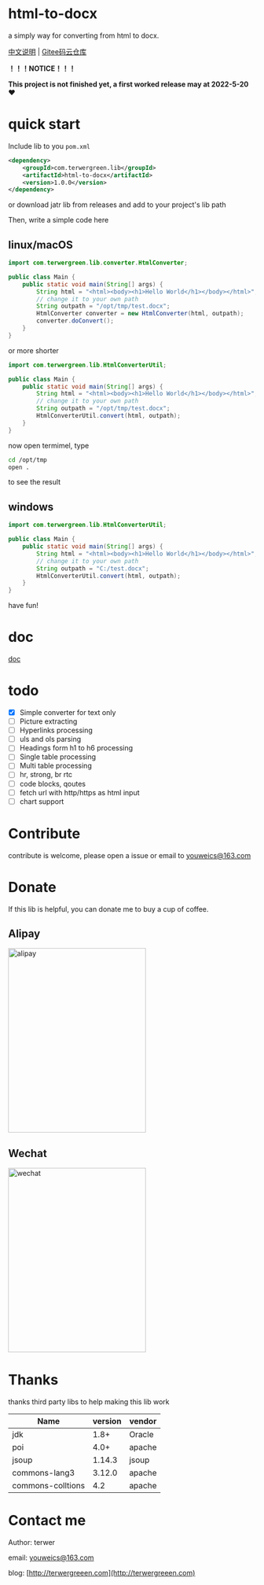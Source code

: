 # html-to-docx

a simply way for converting from html to docx.

[中文说明](README-zh.md) | [Gitee码云仓库](https://gitee.com/youweics/html-to-docx)

**！！！NOTICE！！！**

**This project is not finished yet, a first worked release may at 2022-5-20** ❤️

# quick start

Include lib to you `pom.xml`

```xml
<dependency>
    <groupId>com.terwergreen.lib</groupId>
    <artifactId>html-to-docx</artifactId>
    <version>1.0.0</version>
</dependency>
```

or download jatr lib from releases and add to your project's lib path

Then, write a simple code here

## linux/macOS

```java
import com.terwergreen.lib.converter.HtmlConverter;

public class Main {
    public static void main(String[] args) {
        String html = "<html><body><h1>Hello World</h1></body></html>";
        // change it to your own path
        String outpath = "/opt/tmp/test.docx";
        HtmlConverter converter = new HtmlConverter(html, outpath);
        converter.doConvert();
    }
}
```

or more shorter

```java
import com.terwergreen.lib.HtmlConverterUtil;

public class Main {
    public static void main(String[] args) {
        String html = "<html><body><h1>Hello World</h1></body></html>";
        // change it to your own path
        String outpath = "/opt/tmp/test.docx";
        HtmlConverterUtil.convert(html, outpath);
    }
}
```

now open termimel, type

```bash
cd /opt/tmp
open .
```

to see the result

## windows

```java
import com.terwergreen.lib.HtmlConverterUtil;

public class Main {
    public static void main(String[] args) {
        String html = "<html><body><h1>Hello World</h1></body></html>";
        // change it to your own path
        String outpath = "C:/test.docx";
        HtmlConverterUtil.convert(html, outpath);
    }
}
```

have fun!

# doc

[doc](doc)

# todo

* [X]  Simple converter for text only
* [ ]  Picture extracting
* [ ]  Hyperlinks processing
* [ ]  uls and ols parsing
* [ ]  Headings form h1 to h6 processing
* [ ]  Single table processing
* [ ]  Multi table processing
* [ ]  hr, strong, br rtc
* [ ]  code blocks, qoutes
* [ ]  fetch url with http/https as html input
* [ ]  chart support

# Contribute

contribute is welcome, please open a issue or email to youweics@163.com

# Donate

If this lib is helpful, you can donate me to buy a cup of coffee.

## Alipay

<img src="https://cdn.jsdelivr.net/gh/terwer/upload/img/alipay.jpg" alt="alipay" style="width:280px;height:375px;" />

## Wechat

<img src="https://cdn.jsdelivr.net/gh/terwer/upload/img/wechat.jpg" alt="wechat" style="width:280px;height:375px;" />

# Thanks

thanks third party libs to help making this lib work


| Name              | version | vendor |
| ------------------- | --------- | -------- |
| jdk               | 1.8+    | Oracle |
| poi               | 4.0+    | apache |
| jsoup             | 1.14.3  | jsoup  |
| commons-lang3     | 3.12.0  | apache |
| commons-colltions | 4.2     | apache |

# Contact me

Author: terwer

email: [youweics@163.com](mailto:youweics@163.com)

blog: [http://terwergreeen.com](http://terwergreeen.com)
